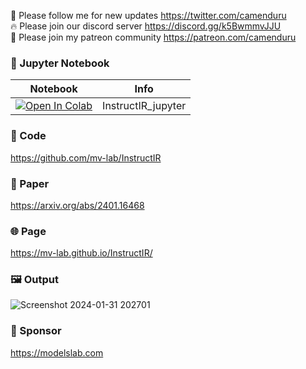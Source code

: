 🐣 Please follow me for new updates https://twitter.com/camenduru <br />
🔥 Please join our discord server https://discord.gg/k5BwmmvJJU <br />
🥳 Please join my patreon community https://patreon.com/camenduru <br />

### 🍊 Jupyter Notebook

| Notebook | Info
| --- | --- |
[![Open In Colab](https://colab.research.google.com/assets/colab-badge.svg)](https://colab.research.google.com/github/camenduru/InstructIR-jupyter/blob/main/InstructIR_jupyter.ipynb) | InstructIR_jupyter

### 🧬 Code
https://github.com/mv-lab/InstructIR

### 📄 Paper
https://arxiv.org/abs/2401.16468

### 🌐 Page
https://mv-lab.github.io/InstructIR/

### 🖼 Output
![Screenshot 2024-01-31 202701](https://github.com/camenduru/InstructIR-jupyter/assets/54370274/60d2d18a-5568-4bb7-977b-d0c450c812ad)

### 🏢 Sponsor
https://modelslab.com
